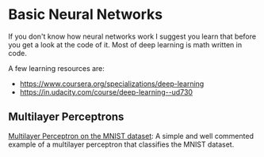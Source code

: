 # Basic Neural Networks

If you don't know how neural networks work I suggest you learn that before you get a look at the code of it. Most of deep learning is math written in code.

A few learning resources are:
  - https://www.coursera.org/specializations/deep-learning
  - https://in.udacity.com/course/deep-learning--ud730

## Multilayer Perceptrons
[Multilayer Perceptron on the MNIST dataset](https://github.com/TheG3ntleman/Deep-learning-models/blob/master/Neural%20Networks/MLP.py): A simple and well commented example of a multilayer perceptron that classifies the MNIST dataset.
